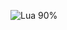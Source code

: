 ![Lua 90%](https://img.shields.io/badge/Lua-90%25-2C2D72?style=for-the-badge&logo=lua&logoColor=white)
